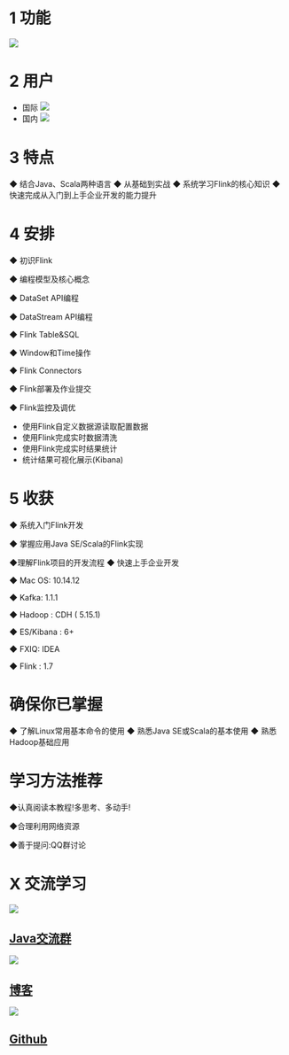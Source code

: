 # 1 功能
![](https://upload-images.jianshu.io/upload_images/16782311-7573b6c000c6543b.png?imageMogr2/auto-orient/strip%7CimageView2/2/w/1240)

# 2 用户
- 国际
![](https://upload-images.jianshu.io/upload_images/16782311-2d61946f399b0d38.png?imageMogr2/auto-orient/strip%7CimageView2/2/w/1240)
- 国内
![](https://upload-images.jianshu.io/upload_images/16782311-0d0d41c78c3f9308.png?imageMogr2/auto-orient/strip%7CimageView2/2/w/1240)

# 3 特点
◆ 结合Java、Scala两种语言
◆ 从基础到实战
◆ 系统学习Flink的核心知识
◆ 快速完成从入门到上手企业开发的能力提升

# 4 安排
◆ 初识Flink 


◆ 编程模型及核心概念

◆ DataSet API编程

◆ DataStream API编程

◆ Flink Table&SQL


◆ Window和Time操作

◆ Flink Connectors

◆ Flink部署及作业提交

◆ Flink监控及调优

- 使用Flink自定义数据源读取配置数据
- 使用Flink完成实时数据清洗
- 使用Flink完成实时结果统计
- 统计结果可视化展示(Kibana)

# 5 收获
◆ 系统入门Flink开发

◆ 掌握应用Java SE/Scala的Flink实现

◆理解Flink项目的开发流程
◆ 快速上手企业开发

◆ Mac OS: 10.14.12

◆ Kafka: 1.1.1

◆ Hadoop : CDH ( 5.15.1) 

◆ ES/Kibana : 6+

◆ FXIQ: IDEA

◆ Flink : 1.7 

# 确保你已掌握
◆ 了解Linux常用基本命令的使用
◆ 熟悉Java SE或Scala的基本使用
◆ 熟悉Hadoop基础应用

# 学习方法推荐
◆认真阅读本教程!多思考、多动手!

◆合理利用网络资源

◆善于提问:QQ群讨论

# X 交流学习
![](https://upload-images.jianshu.io/upload_images/16782311-8d7acde57fdce062.png?imageMogr2/auto-orient/strip%7CimageView2/2/w/1240)

## [Java交流群](https://jq.qq.com/?_wv=1027&k=5UB4P1T)
![](https://upload-images.jianshu.io/upload_images/16782311-11d3533436ffbbdf.png?imageMogr2/auto-orient/strip%7CimageView2/2/w/1240)

## [博客](http://www.shishusheng.com)

![](https://upload-images.jianshu.io/upload_images/16782311-b4ec7ff8790e19a4.png?imageMogr2/auto-orient/strip%7CimageView2/2/w/1240)

## [Github](https://github.com/Wasabi1234)

